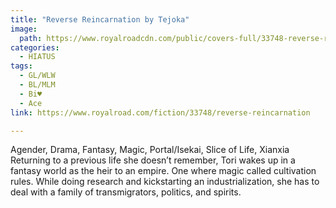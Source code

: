 ```yaml
---
title: "Reverse Reincarnation by Tejoka"
image:
  path: https://www.royalroadcdn.com/public/covers-full/33748-reverse-reincarnation.jpg
categories:
  - HIATUS
tags:
  - GL/WLW
  - BL/MLM
  - Bi♥
  - Ace
link: https://www.royalroad.com/fiction/33748/reverse-reincarnation

---
```

Agender, Drama, Fantasy, Magic, Portal/Isekai, Slice of Life, Xianxia
Returning to a previous life she doesn’t remember, Tori wakes up in a fantasy world as the heir to an empire. One where magic called cultivation rules. While doing research and kickstarting an industrialization, she has to deal with a family of transmigrators, politics, and spirits.